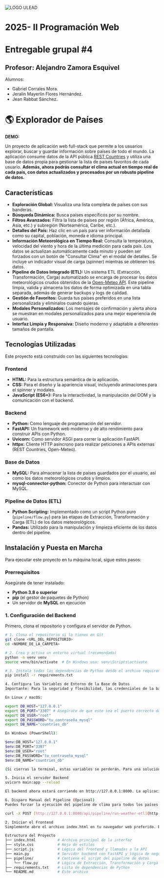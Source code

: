 ![LOGO ULEAD](https://github.com/user-attachments/assets/6f54a45a-9049-4952-8bd9-ffe2d4983bf3)

# **2025- II Programación Web**
# **Entregable grupal #4**

## Profesor: Alejandro Zamora Esquivel

Alumnos:
- Gabriel Corrales Mora.
- Jeralin Mayerlin Flores Hernández.
- Jean Rabbat Sánchez.

# 🌎 Explorador de Países

**DEMO:**

Un proyecto de aplicación web full-stack que permite a los usuarios explorar, buscar y guardar información sobre países de todo el mundo. La aplicación consume datos de la API pública [REST Countries](https://restcountries.com/) y utiliza una base de datos propia para gestionar la lista de países favoritos de cada usuario. **Además, ahora podrás consultar el clima actual en tiempo real de cada país, con datos actualizados y procesados por un robusto pipeline de datos.**

## Características

* **Exploración Global:** Visualiza una lista completa de países con sus banderas.
* **Búsqueda Dinámica:** Busca países específicos por su nombre.
* **Filtros Avanzados:** Filtra la lista de países por región (África, América, Asia, etc.) y subregión (Norteamérica, Caribe, etc.).
* **Detalles del País:** Haz clic en un país para ver información detallada como su capital, población, moneda e idioma principal.
* **Información Meteorológica en Tiempo Real:** Consulta la temperatura, velocidad del viento y hora de la última medición para cada país. Los datos se actualizan automáticamente cada minuto y pueden ser forzados con un botón de "Consultar Clima" en el modal de detalles. Se incluye un indicador visual de carga (spinner) mientras se obtienen los datos.
* **Pipeline de Datos Integrado (ETL):** Un sistema ETL (Extracción, Transformación, Carga) automatizado se encarga de procesar los datos meteorológicos crudos obtenidos de la [Open-Meteo API](https://open-meteo.com/). Este pipeline limpia, valida y almacena los datos de forma optimizada en una tabla separada, además de generar backups y logs de calidad.
* **Gestión de Favoritos:** Guarda tus países preferidos en una lista personalizada y elimínalos cuando quieras.
* **Modales Personalizados:** Los mensajes de confirmación y alerta ahora se muestran en modales personalizados para una mejor experiencia de usuario.
* **Interfaz Limpia y Responsiva:** Diseño moderno y adaptable a diferentes tamaños de pantalla.

## Tecnologías Utilizadas

Este proyecto está construido con las siguientes tecnologías:

### Frontend
* **HTML:** Para la estructura semántica de la aplicación.
* **CSS:** Para el diseño y la apariencia visual, incluyendo animaciones para el spinner y modales.
* **JavaScript (ES6+):** Para la interactividad, la manipulación del DOM y la comunicación con el backend.

### Backend
* **Python:** Como lenguaje de programación del servidor.
* **FastAPI:** Un framework web moderno y de alto rendimiento para construir APIs con Python.
* **Uvicorn:** Como servidor ASGI para correr la aplicación FastAPI.
* **httpx:** Cliente HTTP asíncrono para realizar peticiones a APIs externas (REST Countries, Open-Meteo).

### Base de Datos
* **MySQL:** Para almacenar la lista de países guardados por el usuario, así como los datos meteorológicos crudos y limpios.
* **mysql-connector-python:** Conector de Python para interactuar con MySQL.

### Pipeline de Datos (ETL)
* **Python Scripting:** Implementado como un script Python puro (`pipeline/flow.py`) para las etapas de Extracción, Transformación y Carga (ETL) de los datos meteorológicos.
* **Pandas:** Utilizado para la manipulación y limpieza eficiente de los datos dentro del pipeline.

## Instalación y Puesta en Marcha

Para ejecutar este proyecto en tu máquina local, sigue estos pasos:

### Prerrequisitos

Asegúrate de tener instalado:
* **Python 3.8 o superior**
* **pip** (el gestor de paquetes de Python)
* Un servidor de **MySQL** en ejecución

### 1. Configuración del Backend

Primero, clona el repositorio y configura el servidor de Python.

```bash
# 1. Clona el repositorio si lo tienes en Git
git clone <URL_DEL_REPOSITORIO>
cd <NOMBRE_DE_LA_CARPETA>

# 2. Crea y activa un entorno virtual (recomendado)
python -m venv venv
source venv/bin/activate  # En Windows usa: venv\Scripts\activate

# 3. Instala todas las dependencias de Python desde el archivo requirements.txt
pip install -r requirements.txt

4. Configura las Variables de Entorno de la Base de Datos
Importante: Para la seguridad y flexibilidad, las credenciales de la base de datos se leen de variables de entorno, no están codificadas en el código. Debes configurarlas en tu terminal antes de iniciar el servidor.

En Linux / macOS:

export DB_HOST="127.0.0.1"
export DB_PORT="3307" # Asegúrate de que este sea el puerto correcto de tu MySQL
export DB_USER="root"
export DB_PASSWORD="tu_contraseña_mysql"
export DB_NAME="countries_db"

En Windows (PowerShell):

$env:DB_HOST="127.0.0.1"
$env:DB_PORT="3307"
$env:DB_USER="root"
$env:DB_PASSWORD="tu_contraseña_mysql"
$env:DB_NAME="countries_db"

(Si cierras la terminal, estas variables se perderán. Para una solución más persistente en desarrollo, puedes investigar el uso de la librería python-dotenv.)

5. Inicia el servidor Backend
uvicorn main:app --reload

El backend ahora estará corriendo en http://127.0.0.1:8000. La aplicación creará automáticamente la base de datos countries_db (si no existe) y las tablas saved_countries, weather_raw_data, y weather_cleaned_data al iniciar.

6. Disparo Manual del Pipeline (Opcional)
Puedes forzar la ejecución del pipeline de clima para todos los países con datos crudos o guardados enviando una petición POST a este endpoint:

curl -X POST [http://127.0.0.1:8000/api/pipeline/run-weather-etl](http://127.0.0.1:8000/api/pipeline/run-weather-etl)

2. Iniciar el Frontend
Simplemente abre el archivo index.html en tu navegador web preferido. El JavaScript está configurado para comunicarse con el servidor local que acabas de iniciar.

Estructura del Proyecto
├── index.html          # Archivo principal de la interfaz
├── style.css           # Hoja de estilos
├── script.js           # Lógica del frontend y llamadas a la API
├── main.py             # Servidor backend con FastAPI y lógica de negocio
├── pipeline/           # Contiene el script del pipeline de datos
│   └── flow.py         # Lógica de Extracción, Transformación y Carga (ETL) para el clima
├── requirements.txt    # Lista de dependencias de Python
└── README.md           # Este archivo
